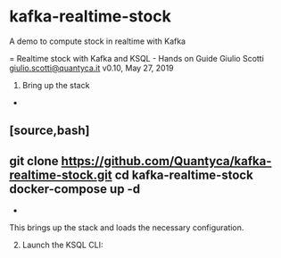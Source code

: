 # kafka-realtime-stock
A demo to compute stock in realtime with Kafka


= Realtime stock with Kafka and KSQL - Hands on Guide
Giulio Scotti <giulio.scotti@quantyca.it>
v0.10, May 27, 2019

1. Bring up the stack
+
[source,bash]
----
git clone https://github.com/Quantyca/kafka-realtime-stock.git
cd kafka-realtime-stock
docker-compose up -d
----
+
This brings up the stack and loads the necessary configuration. 

2. Launch the KSQL CLI: 
